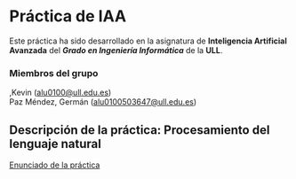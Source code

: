 


# Práctica de IAA 
      
Este práctica ha sido desarrollado en la asignatura de **Inteligencia Artificial Avanzada** del **_Grado en Ingeniería Informática_** de la **ULL**.

### Miembros del grupo
,Kevin (alu0100@ull.edu.es)  
Paz Méndez, Germán (alu0100503647@ull.edu.es)

## Descripción de la práctica: Procesamiento del lenguaje natural

[Enunciado de la práctica](https://github.com/gcpmendez/IAA_Procesamiento-de-Lenguaje-Natural-Archivo/blob/master/PracticaPNL1.pdf "fichero")

